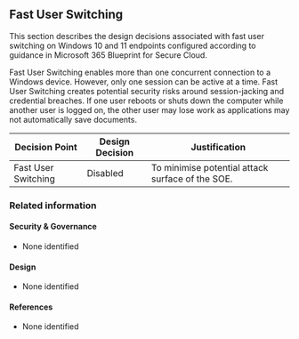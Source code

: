 Fast User Switching
---

This section describes the design decisions associated with fast user switching on Windows 10 and 11 endpoints configured according to guidance in Microsoft 365 Blueprint for Secure Cloud.

Fast User Switching enables more than one concurrent connection to a Windows device. However, only one session can be active at a time. Fast User Switching creates potential security risks around session-jacking and credential breaches. If one user reboots or shuts down the computer while another user is logged on, the other user may lose work as applications may not automatically save documents.


| Decision Point      | Design Decision | Justification                                    |
|---------------------|-----------------|--------------------------------------------------|
| Fast User Switching | Disabled        | To minimise potential attack surface of the SOE. |


### Related information

#### Security & Governance

* None identified

#### Design

* None identified

#### References

* None identified

